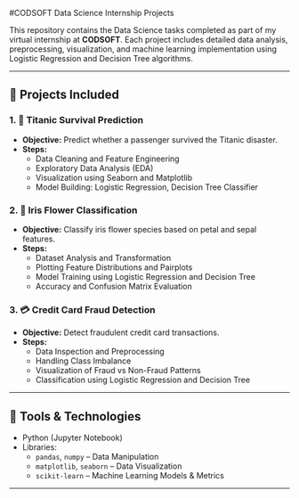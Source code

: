 #CODSOFT Data Science Internship Projects

This repository contains the Data Science tasks completed as part of my virtual internship at **CODSOFT**. Each project includes detailed data analysis, preprocessing, visualization, and machine learning implementation using Logistic Regression and Decision Tree algorithms.

---

## 📁 Projects Included

### 1. 🚢 Titanic Survival Prediction  
- **Objective:** Predict whether a passenger survived the Titanic disaster.
- **Steps:**
  - Data Cleaning and Feature Engineering
  - Exploratory Data Analysis (EDA)
  - Visualization using Seaborn and Matplotlib
  - Model Building: Logistic Regression, Decision Tree Classifier

### 2. 🌸 Iris Flower Classification  
- **Objective:** Classify iris flower species based on petal and sepal features.
- **Steps:**
  - Dataset Analysis and Transformation
  - Plotting Feature Distributions and Pairplots
  - Model Training using Logistic Regression and Decision Tree
  - Accuracy and Confusion Matrix Evaluation

### 3. 💳 Credit Card Fraud Detection  
- **Objective:** Detect fraudulent credit card transactions.
- **Steps:**
  - Data Inspection and Preprocessing
  - Handling Class Imbalance
  - Visualization of Fraud vs Non-Fraud Patterns
  - Classification using Logistic Regression and Decision Tree

---

## 🧰 Tools & Technologies

- Python (Jupyter Notebook)
- Libraries:  
  - `pandas`, `numpy` – Data Manipulation  
  - `matplotlib`, `seaborn` – Data Visualization  
  - `scikit-learn` – Machine Learning Models & Metrics

---



